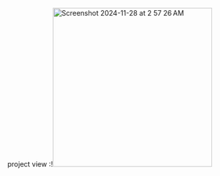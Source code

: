 project view :!<img width="325" alt="Screenshot 2024-11-28 at 2 57 26 AM" src="https://github.com/user-attachments/assets/e390ec35-9b79-44c4-9a16-73f4bfd3d48d">

